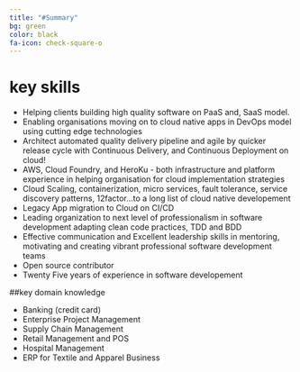 ```yaml
---
title: "#Summary"
bg: green
color: black
fa-icon: check-square-o
---
```


# key skills


- Helping clients building high quality software on PaaS and, SaaS model.
- Enabling organisations moving on to cloud native apps in DevOps model using cutting edge technologies
- Architect automated quality delivery pipeline and agile by quicker release cycle with Continuous Delivery, and Continuous Deployment on cloud!
- AWS, Cloud Foundry, and HeroKu - both infrastructure and platform experience in helping organisation for cloud implementation strategies
- Cloud Scaling, containerization, micro services, fault tolerance, service discovery patterns, 12factor...to a long list of cloud native developement
- Legacy App migration to Cloud on CI/CD
- Leading organization to next level of professionalism in software development adapting clean code practices, TDD and BDD
- Effective communication and Excellent leadership skills in mentoring, motivating and creating vibrant professional software development teams
- Open source contributor
- Twenty Five years of experience in software developement

##key domain knowledge

- Banking (credit card)
- Enterprise Project Management
- Supply Chain Management
- Retail Management and POS
- Hospital Management
- ERP for Textile and Apparel Business


